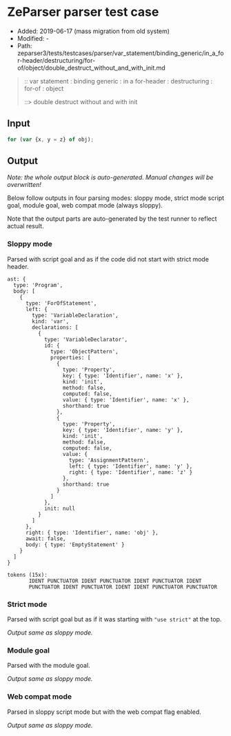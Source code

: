 # ZeParser parser test case

- Added: 2019-06-17 (mass migration from old system)
- Modified: -
- Path: zeparser3/tests/testcases/parser/var_statement/binding_generic/in_a_for-header/destructuring/for-of/object/double_destruct_without_and_with_init.md

> :: var statement : binding generic : in a for-header : destructuring : for-of : object
>
> ::> double destruct without and with init

## Input

`````js
for (var {x, y = z} of obj);
`````

## Output

_Note: the whole output block is auto-generated. Manual changes will be overwritten!_

Below follow outputs in four parsing modes: sloppy mode, strict mode script goal, module goal, web compat mode (always sloppy).

Note that the output parts are auto-generated by the test runner to reflect actual result.

### Sloppy mode

Parsed with script goal and as if the code did not start with strict mode header.

`````
ast: {
  type: 'Program',
  body: [
    {
      type: 'ForOfStatement',
      left: {
        type: 'VariableDeclaration',
        kind: 'var',
        declarations: [
          {
            type: 'VariableDeclarator',
            id: {
              type: 'ObjectPattern',
              properties: [
                {
                  type: 'Property',
                  key: { type: 'Identifier', name: 'x' },
                  kind: 'init',
                  method: false,
                  computed: false,
                  value: { type: 'Identifier', name: 'x' },
                  shorthand: true
                },
                {
                  type: 'Property',
                  key: { type: 'Identifier', name: 'y' },
                  kind: 'init',
                  method: false,
                  computed: false,
                  value: {
                    type: 'AssignmentPattern',
                    left: { type: 'Identifier', name: 'y' },
                    right: { type: 'Identifier', name: 'z' }
                  },
                  shorthand: true
                }
              ]
            },
            init: null
          }
        ]
      },
      right: { type: 'Identifier', name: 'obj' },
      await: false,
      body: { type: 'EmptyStatement' }
    }
  ]
}

tokens (15x):
       IDENT PUNCTUATOR IDENT PUNCTUATOR IDENT PUNCTUATOR IDENT
       PUNCTUATOR IDENT PUNCTUATOR IDENT IDENT PUNCTUATOR PUNCTUATOR
`````

### Strict mode

Parsed with script goal but as if it was starting with `"use strict"` at the top.

_Output same as sloppy mode._

### Module goal

Parsed with the module goal.

_Output same as sloppy mode._

### Web compat mode

Parsed in sloppy script mode but with the web compat flag enabled.

_Output same as sloppy mode._
